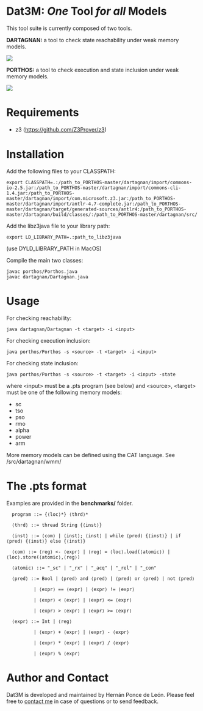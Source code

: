 # Dat3M: _One_ Tool _for all_ Models

This tool suite is currently composed of two tools.

**DARTAGNAN:** a tool to check state reachability under weak memory models.

![](https://github.com/hernanponcedeleon/Dat3M/blob/master/dartagnan/extras/dartagnan_small.jpg?style=centerme)

**PORTHOS:** a tool to check execution and state inclusion under weak memory models.

![](https://github.com/hernanponcedeleon/Dat3M/blob/master/dartagnan/extras/porthos_small.jpg)

Requirements
======
- z3 (https://github.com/Z3Prover/z3)

Installation
======
Add the following files to your CLASSPATH:
```
export CLASSPATH=.:/path_to_PORTHOS-master/dartagnan/import/commons-io-2.5.jar:/path_to_PORTHOS-master/dartagnan/import/commons-cli-1.4.jar:/path_to_PORTHOS-master/dartagnan/import/com.microsoft.z3.jar:/path_to_PORTHOS-master/dartagnan/import/antlr-4.7-complete.jar:/path_to_PORTHOS-master/dartagnan/target/generated-sources/antlr4:/path_to_PORTHOS-master/dartagnan/build/classes/:/path_to_PORTHOS-master/dartagnan/src/
```
Add the libz3java file to your library path:
```
export LD_LIBRARY_PATH=.:path_to_libz3java
```
(use DYLD_LIBRARY_PATH in MacOS)

Compile the main two classes:
```
javac porthos/Porthos.java
javac dartagnan/Dartagnan.java
```


Usage
======
For checking reachability:
```
java dartagnan/Dartagnan -t <target> -i <input>
```
For checking execution inclusion:
```
java porthos/Porthos -s <source> -t <target> -i <input>
```
For checking state inclusion:
```
java porthos/Porthos -s <source> -t <target> -i <input> -state
```
where \<input> must be a .pts program (see below) and \<source>, \<target> must be one of the following memory models: 
- sc
- tso
- pso
- rmo
- alpha
- power
- arm

More memory models can be defined using the CAT language. See /src/dartagnan/wmm/

The .pts format
======

Examples are provided in the **benchmarks/** folder.
```
  program ::= {⟨loc⟩*} ⟨thrd⟩*

  ⟨thrd⟩ ::= thread String {⟨inst⟩}

  ⟨inst⟩ ::= ⟨com⟩ | ⟨inst⟩; ⟨inst⟩ | while ⟨pred⟩ {⟨inst⟩} | if ⟨pred⟩ {⟨inst⟩} else {⟨inst⟩}

  ⟨com⟩ ::= ⟨reg⟩ <- ⟨expr⟩ | ⟨reg⟩ = ⟨loc⟩.load(⟨atomic⟩) | ⟨loc⟩.store(⟨atomic⟩,⟨reg⟩)
  
  ⟨atomic⟩ ::= "_sc" | "_rx" | "_acq" | "_rel" | "_con"
  
  ⟨pred⟩ ::= Bool | ⟨pred⟩ and ⟨pred⟩ | ⟨pred⟩ or ⟨pred⟩ | not ⟨pred⟩ 
  
          | ⟨expr⟩ == ⟨expr⟩ | ⟨expr⟩ != ⟨expr⟩
          
          | ⟨expr⟩ < ⟨expr⟩ | ⟨expr⟩ <= ⟨expr⟩
          
          | ⟨expr⟩ > ⟨expr⟩ | ⟨expr⟩ >= ⟨expr⟩
  
  ⟨expr⟩ ::= Int | ⟨reg⟩
  
          | ⟨expr⟩ + ⟨expr⟩ | ⟨expr⟩ - ⟨expr⟩
  
          | ⟨expr⟩ * ⟨expr⟩ | ⟨expr⟩ / ⟨expr⟩
          
          | ⟨expr⟩ % ⟨expr⟩ 
  ```

Author and Contact
======
Dat3M is developed and maintained by Hernán Ponce de León. Please feel free to [contact me]( mailto:ponce@fortiss.org) in case of questions or to send feedback.
